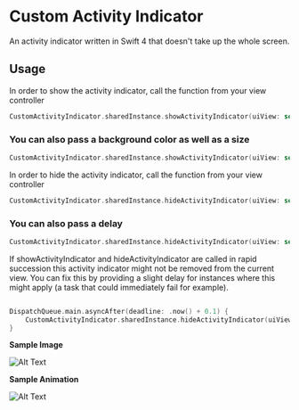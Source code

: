 # Custom Activity Indicator 
An activity indicator written in Swift 4 that doesn't take up the whole screen.


## Usage
In order to show the activity indicator, call the function from your view controller

```swift
CustomActivityIndicator.sharedInstance.showActivityIndicator(uiView: self.view)
```

### You can also pass a background color as well as a size
```swift
CustomActivityIndicator.sharedInstance.showActivityIndicator(uiView: self.view, color: UIColor.black, size: 100)
```

In order to hide the activity indicator, call the function from your view controller

```swift
CustomActivityIndicator.sharedInstance.hideActivityIndicator(uiView: self.view)
```

### You can also pass a delay

```swift
CustomActivityIndicator.sharedInstance.hideActivityIndicator(uiView: self.view, delay: 1.5)
```

If showActivityIndicator and hideActivityIndicator are called in rapid succession this activity indicator might not be removed from the current view. You can fix this by providing a slight delay for instances where this might apply (a task that could immediately fail for example).

```swift

DispatchQueue.main.asyncAfter(deadline: .now() + 0.1) {
    CustomActivityIndicator.sharedInstance.hideActivityIndicator(uiView: self.view)
}

```

**Sample Image**  
  
  ![Alt Text](https://github.com/dtroupe18/CustomActivityIndicator/blob/master/ReadMe/screenShot.PNG)

  
**Sample Animation**
  
  ![Alt Text](https://github.com/dtroupe18/CustomActivityIndicator/blob/master/ReadMe/indicator.gif)
  
